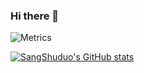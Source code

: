 ### Hi there 👋
<!-- If you're using "main" as default branch -->
![Metrics](https://metrics.lecoq.io/sangshuduo?template=classic&isocalendar=1&languages=1&stars=1&people=1&followup=1&lines=1&projects=1&activity=1&achievements=1&tweets=1&stackoverflow=1&isocalendar.duration=full-year&languages.ignored=html%2C%20css&languages.limit=8&languages.sections=most-used&languages.colors=github&languages.threshold=0%25&languages.indepth=false&languages.analysis.timeout=15&languages.categories=programming&languages.recent.categories=programming&languages.recent.load=300&languages.recent.days=14&stars.limit=4&people.limit=24&people.size=28&people.types=followers&people.identicons=false&people.shuffle=false&followup.sections=repositories&projects.limit=4&projects.descriptions=false&activity.limit=5&activity.load=300&activity.days=14&activity.filter=all&activity.visibility=all&activity.timestamps=false&achievements.threshold=C&achievements.secrets=true&achievements.display=detailed&achievements.limit=10&tweets.attachments=false&tweets.limit=2&tweets.user=sangshuduo&stackoverflow.user=2154069&stackoverflow.sections=answers-top%2C%20questions-recent&stackoverflow.limit=2&stackoverflow.lines=4&stackoverflow.lines.snippet=2&config.timezone=Asia%2FShanghai)

[![SangShuduo's GitHub stats](https://github-readme-stats.vercel.app/api?username=sangshuduo)](https://github.com/sangshuduo)
<!--
**sangshuduo/sangshuduo** is a ✨ _special_ ✨ repository because its `README.md` (this file) appears on your GitHub profile.

Here are some ideas to get you started:

- 🔭 I’m currently working on ...
- 🌱 I’m currently learning ...
- 👯 I’m looking to collaborate on ...
- 🤔 I’m looking for help with ...
- 💬 Ask me about ...
- 📫 How to reach me: ...
- 😄 Pronouns: ...
- ⚡ Fun fact: ...
-->

